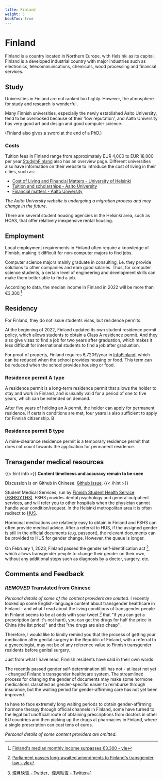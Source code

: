 ```yaml
---
title: Finland
weight: 5
bookToc: true
---
```


# Finland

Finland is a country located in Northern Europe, with Helsinki as its capital. Finland is a developed industrial country with major industries such as electronics, telecommunications, chemicals, wood processing and financial services.

## Study

Universities in Finland are not ranked too highly. However, the atmosphere for study and research is wonderful.

Many Finnish universities, especially the newly established Aalto University, tend to be overlooked because of their 'low reputation', and Aalto University has very good art and design and good computer science.

(Finland also gives a sword at the end of a PhD.)

### Costs

Tuition fees in Finland range from approximately EUR 4,000 to EUR 18,000 per year.[StudyInFinland](https://www.studyinfinland.fi/admissions/fees-and-costs) also has an overview page. Different universities also have information on their website to introduce the cost of living in their cities, such as:

- [Cost of Living and Financial Matters - University of Helsinki](https://www.helsinki.fi/en/admissions-and-education/international-students/student-life-helsinki/cost-living-and-financial-matters)
- [Tuition and scholarships - Aalto University](https://into.aalto.fi/display/enopisk/Tuition+fees+and+scholarships)
- [Financial matters - Aalto University](https://into.aalto.fi/display/enopisk/Financial+matters)

*The Aalto University website is undergoing a migration process and may change in the future*.

There are several student housing agencies in the Helsinki area, such as HOAS, that offer relatively inexpensive rental housing.

## Employment

Local employment requirements in Finland often require a knowledge of Finnish, making it difficult for non-computer majors to find jobs.

Computer science majors mainly graduate in consulting, i.e. they provide solutions to other companies and earn good salaries. Thus, for computer science students, a certain level of engineering and development skills can make them better able to find a job.

According to data, the median income in Finland in 2022 will be more than €3,300.[^2]

## Residency

For Finland, they do not issue students visas, but residence permits.

At the beginning of 2022, Finland updated its own student residence permit policy, which allows students to obtain a Class A residence permit. And they also give visas to find a job for two years after graduation, which makes it less difficult for international students to find a job after graduation.

For proof of property, Finland requires 6,720€/year in [InfoFinland](https://www.infofinland.fi/zh/moving-to-finland/non-eu-citizens/study-in-finland), which can be reduced when the school provides housing or food. This term can be reduced when the school provides housing or food.

### Residence permit A type

A residence permit is a long-term residence permit that allows the holder to stay and work in Finland, and is usually valid for a period of one to five years, which can be extended on demand.

After five years of holding an A permit, the holder can apply for permanent residence. If certain conditions are met, four years is also sufficient to apply for Finnish citizenship. B

### Residence permit B type

A mine-clearance residence permit is a temporary residence permit that does not count towards the application for permanent residence.

## Transgender medical resources

{{< hint info >}}
**Content timeliness and accuracy remain to be seen**

Discussion is on Github in Chinese: [Github issue](https://github.com/Linzh7/TransAcademicUniGuide/issues/2).
{{< /hint >}}

Student Medical Services, run by [Finnish Student Health Service (FSHS/YTHS)](https://www.yths.fi/en/frontpage/). FSHS provides dental psychology and general outpatient services, and will refer you to other hospitals when the physician cannot handle your condition/request. In the Helsinki metropolitan area it is often redirect to [HUS](https://www.hus.fi/en).

Hormonal medications are relatively easy to obtain in Finland and FSHS can often provide medical advice. After a referral to HUS, if the assigned gender is still in the official documents (e.g. passport), the relevant documents can be provided to HUS for gender change. However, the queue is longer.

On February 1, 2023, Finland passed the gender self-identification act [^3], which allows transgender people to change their gender on their own, without any additional steps such as diagnosis by a doctor, surgery, etc.

## Comments and Feedback

### [***REMOVED***](mailto:***REMOVED***) Translated from Chinese

*Personal details of some of the content providers are omitted*. I recently looked up some English-language content about transgender healthcare in Finland - and what I read about the living conditions of transgender people in Finland seems to be at odds with your tweet [^4] that "if you can get a prescription (and it's not hard), you can get the drugs for half the price in China (the list price)" and that "the drugs are also cheap".

Therefore, I would like to kindly remind you that the process of getting your medication after genital surgery in the Republic of Finland, with a referral to a gynecologist, may not be of any reference value to Finnish transgender residents before genital surgery.

Just from what I have read, Finnish residents have said in their own words

The recently passed gender self-determination bill has not - at least not yet - changed Finland's transgender healthcare system. The streamlined process for changing the gender of documents may make some hormone medications classified as gender-specific easier to reimburse through insurance, but the waiting period for gender-affirming care has not yet been improved.

ta have to face extremely long waiting periods to obtain gender-affirming hormone therapy through official channels in Finland, some have turned to the legal but unofficial route of obtaining prescriptions from doctors in other EU countries and then picking up the drugs at pharmacies in Finland, where a single prescription can cost tens of euros.

*Personal details of some content providers are omitted*.

[^1]: [Finnish Immigration Service: Finnish Nationality](https://migri.fi/en/faq-finnish-citizenship)
[^2]: [Finland's median monthly income surpasses €3,300 - yle](https://yle.fi/a/3-12647702)
[^3]: [Parliament passes long-awaited amendments to Finland's transgender law - yle](https://yle.fi/a/74-20015866)
[^4]: [煙月映雪 - Twitter](https://mobile.twitter.com/SnowPoetess/status/1621093325569953792)、[煙月映雪 - Twitter](https://mobile.twitter.com/SnowPoetess/status/1621958970733641728)


